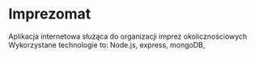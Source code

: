 # Imprezomat
Aplikacja internetowa służąca do organizacji imprez okolicznościowych
Wykorzystane technologie to: 
Node.js, express, mongoDB, 
